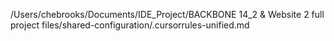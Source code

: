 /Users/chebrooks/Documents/IDE_Project/BACKBONE 14_2 & Website 2 full project files/shared-configuration/.cursorrules-unified.md